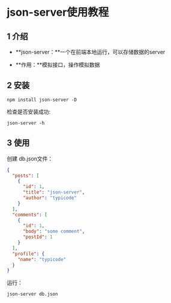 # json-server使用教程

## 1 介绍

+ **json-server：**一个在前端本地运行，可以存储数据的server

+ **作用：**模拟接口，操作模拟数据

## 2 安装

```shell
npm install json-server -D
```

检查是否安装成功:

```shell
json-server -h
```

## 3 使用

创建 db.json文件：

```json
{
  "posts": [
    {
      "id": 1,
      "title": "json-server",
      "author": "typicode"
    }
  ],
  "comments": [
    {
      "id": 1,
      "body": "some comment",
      "postId": 1
    }
  ],
  "profile": {
    "name": "typicode"
  }
}
```

运行：

```shell
json-server db.json
```

